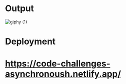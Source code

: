 # Output
![giphy (1)](https://user-images.githubusercontent.com/72689610/136553308-6687e509-3ddd-47b5-a339-dcda6157ac5c.gif)

# Deployment
# https://code-challenges-asynchronoush.netlify.app/
